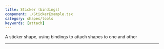 ```yaml
---
title: Sticker (bindings)
component: ./StickerExample.tsx
category: shapes/tools
keywords: [attach]
---
```


A sticker shape, using bindings to attach shapes to one and other

---
